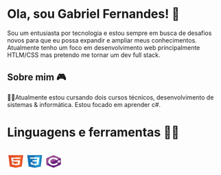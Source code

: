 # Ola, sou Gabriel Fernandes! 🤙

Sou um entusiasta por tecnologia e estou sempre em busca de desafios novos para que eu possa expandir e ampliar meus conhecimentos.
Atualmente tenho um foco em desenvolvimento web principalmente HTLM/CSS mas pretendo me tornar um dev full stack.

## Sobre mim 🎮

👨‍🎓Atualmente estou cursando dois cursos técnicos, desenvolvimento de sistemas & informática.
Estou focado em aprender c#.

# Linguagens e ferramentas 👨‍💻

<div  style="display: inline_block"><br>
<img align="center" alt="Gabriel-HTML" height="30" width="40" src="https://raw.githubusercontent.com/devicons/devicon/master/icons/html5/html5-original.svg">
<img align="center" alt="Gabriel-CSS" height="30" width="40" src="https://raw.githubusercontent.com/devicons/devicon/master/icons/css3/css3-original.svg">
<img align="center" alt="Gabriel-CSharp" height="30" width="40" src="https://raw.githubusercontent.com/devicons/devicon/master/icons/csharp/csharp-original.svg">
</div>
